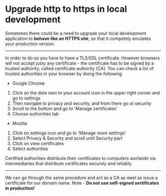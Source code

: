# Upgrade http to https in local development

Sometimes there could be a need to upgrade your local development application to **behave like an HTTPS site**, so that it competely emulates your production version.

---

In order to do so you have to have a TLS/SSL certificate. However browsers will not accept justy any certificate - the certificate has to be signed by a trusted authority, called certificate authority (CA). You can check a list of trusted authorities in your browser by doing the following:

- Google Chrome

1. Click on the dots next to your account icon in the upper right corner and go to settings
2. Then navigate to privacy and security, and from there go ot security
3. Scroll to the bottom and go to 'Manage certificates'
4. Choose authorities tab

- Mozilla

1. Click on settings icon and go to 'Manage more settings'
2. Select Privacy & Security and scroll until Security part
3. Click on view certificates
4. Select authorities

Certified authorities distribute their certificates to computers worlwide via intermediaries that distribute certificates securely and reliably.

---

We can go through the same procedure and act as a CA as weel as issue a certificate for our domain name. Note - **Do not use self-signed sertificates in production!**

